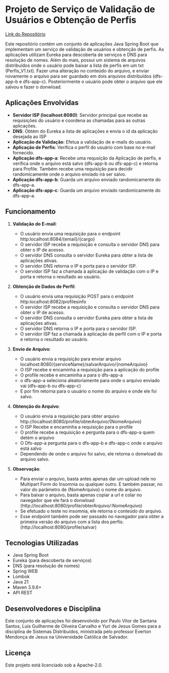

# Projeto de Serviço de Validação de Usuários e Obtenção de Perfis

[Link do Repositório](https://github.com/paulo-2048/distributed-user-eureka.git)

Este repositório contém um conjunto de aplicações Java Spring Boot que implementam um serviço de validação de usuários e obtenção de perfis. As aplicações utilizam Eureka para descoberta de serviços e DNS para resolução de nomes. Além do mais, possui um sistema de arquivos distribuídos onde o usuário pode baixar a lista de perfis em um txt (Perfis_V1.txt). Fazer uma alteração no conteúdo do arquivo, e enviar novamente o arquivo para ser guardado em dois arquivos distribuídos (dfs-app-b e dfs-app-c). Posteriormente o usuário pode obter o arquivo que ele salvou e fazer o donwload.

## Aplicações Envolvidas

- **Servidor ISP (localhost:8080)**: Servidor principal que recebe as requisições do usuário e coordena as chamadas para as outras aplicações.
- **DNS**: Obtém do Eureka a lista de aplicações e envia o id da aplicação desejada ao ISP
- **Aplicação de Validação**: Efetua a validação de e-mails do usuário.
- **Aplicação de Perfis**: Verifica o perfil do usuário com base no e-mail fornecido.
- **Aplicação dfs-app-a**: Recebe uma requsição da Aplicação de perfis, e verifica onde o arquivo está salvo (dfs-app-b ou dfs-app-c) e retorna para Profile. Também recebe uma requisição para decidir randomicamente onde o arquivo enviado irá ser salvo.
- **Aplicação dfs-app-b**: Guarda um arquivo enviado randomicamente do dfs-app-a.
- **Aplicação dfs-app-c**: Guarda um arquivo enviado randomicamente do dfs-app-a. 

## Funcionamento

1. **Validação do E-mail**:
   - O usuário envia uma requisição para o endpoint http:localhost:8084/{email}/{cargo}
   - O servidor ISP recebe a requisição e consulta o servidor DNS para obter o IP de acesso.
   - O servidor DNS consulta o servidor Eureka para obter a lista de aplicações ativas.
   - O servidor DNS retorna o IP e porta para o servidor ISP.
   - O servidor ISP faz a chamada à aplicação de validação com o IP e porta e retorna o resultado ao usuário.

2. **Obtenção de Dados de Perfil**:
   - O usuário envia uma requisição POST para o endpoint http:localhost:8082/profilesinfo
   - O servidor ISP recebe a requisição e consulta o servidor DNS para obter o IP de acesso.
   - O servidor DNS consulta o servidor Eureka para obter a lista de aplicações ativas.
   - O servidor DNS retorna o IP e porta para o servidor ISP.
   - O servidor ISP faz a chamada à aplicação de perfil com o IP e porta e retorna o resultado ao usuário.
  
3. **Envio de Arquivo**:
   - O usuário envia a requisição para enviar arquivo localhost:8080/{serviceName}/salvarArquivo/{nomeArquivo}
   - O ISP recebe e encaminha a requisição para a aplicação do profile
   - O profile recebe e encaminha a para o dfs-app-a
   - o dfs-app-a seleciona aleatoriamente para onde o arquivo enviado vai (dfs-app-b ou dfs-app-c)
   - E por fim retorna para o usuário o nome do arquivo e onde ele foi salvo.
  
4. **Obtenção do Arquivo**:
   - O usuário envia a requisição para obter arquivo http://localhost:8080/profile/obterArquivo/{NomeArquivo}
   - O ISP Recebe e encaminha a requisição para o profile
   - O profile recebe a requisição e pergunta para o dfs-app-a quem detém o arquivo
   - O Dfs-app-a pergunta para o dfs-app-b e dfs-app-c onde o arquivo está salvo
   - Dependendo de onde o arquivo foi salvo, ele retorna o donwload do arquivo salvo.
  
5. **Observação**:
   - Para enviar o arquivo, basta antes apenas dar um upload nele no Multipart Form do Insomnia ou qualquer outro. E também passar, no valor do parâmetro de {NomeArquivo} o nome do arquivo.
   - Para baixar o arquivo, basta apenas copiar a url e colar no navegador que ele fará o donwload (http://localhost:8080/profile/obterArquivo/:NomeArquivo)
   - Se efetuado o teste no insomnia, ele retorna o conteúdo do arquivo.
   - Esse endpoint também pode ser passado no navegador para obter a primeira versão do arquivo com a lista dos perfis: (http://localhost:8080/profile/salvar)

## Tecnologias Utilizadas

- Java Spring Boot
- Eureka (para descoberta de serviços)
- DNS (para resolução de nomes)
- Spring WEB
- Lombok
- Java 21
- Maven 3.9.6+
- API REST

## Desenvolvedores e Disciplina

Este conjunto de aplicações foi desenvolvido por Paulo Vitor de Santana Santos, Luis Guilherme de Oliveira Carvalho e Yuri de Jesus Gomes para a disciplina de Sistemas Distribuídos, ministrada pelo professor Everton Mendonça de Jesus na Universidade Católica de Salvador.

## Licença

Este projeto está licenciado sob a Apache-2.0.
